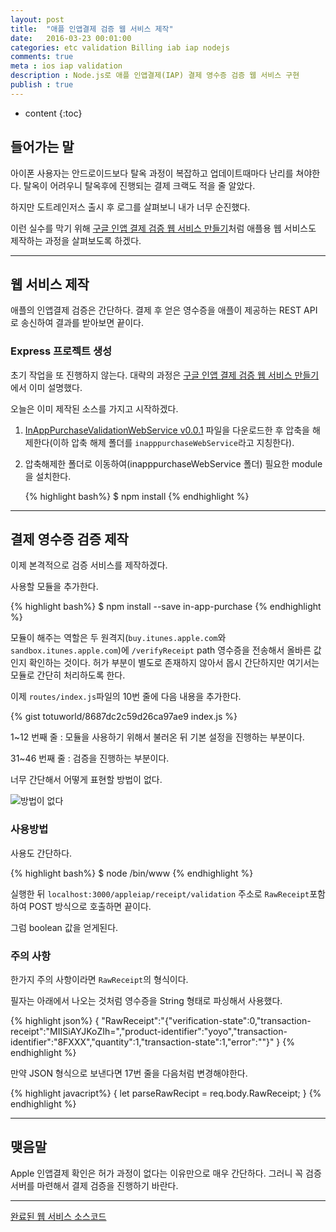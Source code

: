 ```yaml
---
layout: post
title:  "애플 인앱결제 검증 웹 서비스 제작"
date:   2016-03-23 00:01:00
categories: etc validation Billing iab iap nodejs
comments: true
meta : ios iap validation
description : Node.js로 애플 인앱결제(IAP) 결제 영수증 검증 웹 서비스 구현 
publish : true
---
```


* content
{:toc}

## 들어가는 말

아이폰 사용자는 안드로이드보다 탈옥 과정이 복잡하고 업데이트때마다 난리를 쳐야한다. 탈옥이 어려우니 탈옥후에 진행되는 결제 크랙도 적을 줄 알았다.

하지만 도트레인저스 출시 후 로그를 살펴보니 내가 너무 순진했다.

이런 실수를 막기 위해 [구글 인앱 결제 검증 웹 서비스 만들기](/2016/02/10/google-oauth)처럼 애플용 웹 서비스도 제작하는 과정을 살펴보도록 하겠다.


---
 
## 웹 서비스 제작

애플의 인앱결제 검증은 간단하다. 결제 후 얻은 영수증을 애플이 제공하는 REST API로 송신하여 결과를 받아보면 끝이다.

### Express 프로젝트 생성

초기 작업을 또 진행하지 않는다. 대략의 과정은 [구글 인앱 결제 검증 웹 서비스 만들기](/2016/02/10/google-oauth)에서 이미 설명했다.

오늘은 이미 제작된 소스를 가지고 시작하겠다.

1. [InAppPurchaseValidationWebService v0.0.1](https://github.com/totuworld/InAppPurchaseValidationWebService/archive/v0.0.1.zip) 파일을 다운로드한 후 압축을 해제한다(이하 압축 해제 폴더를 `inapppurchaseWebService`라고 지칭한다).

2. 압축해제한 폴더로 이동하여(inapppurchaseWebService 폴더) 필요한 module을 설치한다.

    {% highlight bash%}
    $ npm install
    {% endhighlight %}

---

## 결제 영수증 검증 제작

이제 본격적으로 검증 서비스를 제작하겠다.


사용할 모듈을 추가한다.

{% highlight bash%}
$ npm install --save in-app-purchase
{% endhighlight %}

모듈이 해주는 역할은 두 원격지(`buy.itunes.apple.com`와 `sandbox.itunes.apple.com`)에 `/verifyReceipt` path 영수증을 전송해서 올바른 값인지 확인하는 것이다. 허가 부분이 별도로 존재하지 않아서 몹시 간단하지만 여기서는 모듈로 간단히 처리하도록 한다.

이제 `routes/index.js`파일의 10번 줄에 다음 내용을 추가한다.

{% gist totuworld/8687dc2c59d26ca97ae9 index.js %}

1~12 번째 줄 : 모듈을 사용하기 위해서 불러온 뒤 기본 설정을 진행하는 부분이다.

31~46 번째 줄 : 검증을 진행하는 부분이다.


너무 간단해서 어떻게 표현할 방법이 없다.

![방법이 없다](https://i.ytimg.com/vi/CaAZ6TCMiTY/hqdefault.jpg)


### 사용방법

사용도 간단하다. 

{% highlight bash%}
$ node /bin/www
{% endhighlight %}

실행한 뒤 `localhost:3000/appleiap/receipt/validation` 주소로 `RawReceipt`포함하여 POST 방식으로 호출하면 끝이다.

그럼 boolean 값을 얻게된다.


### 주의 사항

한가지 주의 사항이라면 `RawReceipt`의 형식이다.

필자는 아래에서 나오는 것처럼 영수증을 String 형태로 파싱해서 사용했다.

{% highlight json%}
{
    "RawReceipt":"{\"verification-state\":0,\"transaction-receipt\":\"MIISiAYJKoZIh=\",\"product-identifier\":\"yoyo\",\"transaction-identifier\":\"8FXXX\",\"quantity\":1,\"transaction-state\":1,\"error\":\"\"}"
}
{% endhighlight %}

만약 JSON 형식으로 보낸다면 17번 줄을 다음처럼 변경해야한다.

{% highlight javacript%}
{
    let parseRawRecipt = req.body.RawReceipt;
}
{% endhighlight %}


---

## 맺음말

Apple 인앱결제 확인은 허가 과정이 없다는 이유만으로 매우 간단하다. 그러니 꼭 검증 서버를 마련해서 결제 검증을 진행하기 바란다.

---

[완료된 웹 서비스 소스코드](https://github.com/totuworld/InAppPurchaseValidationWebService/archive/v0.0.2.zip)